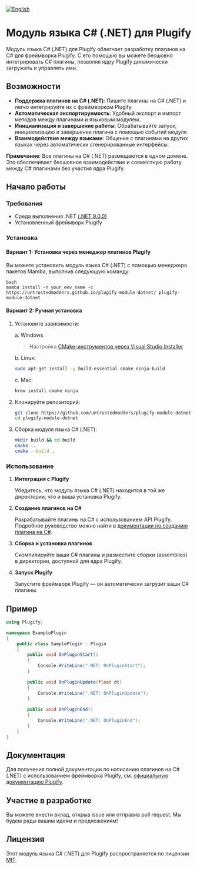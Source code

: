 [![English](https://img.shields.io/badge/English-%F0%9F%87%AC%F0%9F%87%A7-blue?style=for-the-badge)](README.md)

# Модуль языка C# (.NET) для Plugify

Модуль языка C# (.NET) для Plugify облегчает разработку плагинов на C# для фреймворка Plugify. С его помощью вы можете бесшовно интегрировать C# плагины, позволяя ядру Plugify динамически загружать и управлять ими.

## Возможности

- **Поддержка плагинов на C# (.NET)**: Пишите плагины на C# (.NET) и легко интегрируйте их с фреймворком Plugify.
- **Автоматическая экспортируемость**: Удобный экспорт и импорт методов между плагинами и языковым модулем.
- **Инициализация и завершение работы**: Обрабатывайте запуск, инициализацию и завершение плагина с помощью событий модуля.
- **Взаимодействие между языками**: Общение с плагинами на других языках через автоматически сгенерированные интерфейсы.

**Примечание**: Все плагины на C# (.NET) размещаются в одном домене. Это обеспечивает бесшовное взаимодействие и совместную работу между C# плагинами без участия ядра Plugify.

## Начало работы

### Требования

- Среда выполнения .NET [(.NET 9.0.0)](https://dotnet.microsoft.com/en-us/download/dotnet/9.0)  
- Установленный фреймворк Plugify

### Установка

#### Вариант 1: Установка через менеджер плагинов Plugify

Вы можете установить модуль языка C# (.NET) с помощью менеджера пакетов Mamba, выполнив следующую команду:

```
bash
mamba install -n your_env_name -c https://untrustedmodders.github.io/plugify-module-dotnet/ plugify-module-dotnet
```

#### Вариант 2: Ручная установка

1. Установите зависимости:

   a. Windows  
   > Настройка [CMake-инструментов через Visual Studio Installer](https://learn.microsoft.com/en-us/cpp/build/cmake-projects-in-visual-studio#installation)

   b. Linux:
   ```sh
   sudo apt-get install -y build-essential cmake ninja-build
   ```
   
   c. Mac:
   ```sh
   brew install cmake ninja
   ```

2. Клонируйте репозиторий:

   ```bash
   git clone https://github.com/untrustedmodders/plugify-module-dotnet.git --recursive
   cd plugify-module-dotnet
   ```

3. Сборка модуля языка C# (.NET):

   ```bash
   mkdir build && cd build
   cmake ..
   cmake --build .
   ```

### Использование

1. **Интеграция с Plugify**

   Убедитесь, что модуль языка C# (.NET) находится в той же директории, что и ваша установка Plugify.

2. **Создание плагинов на C#**

   Разрабатывайте плагины на C# с использованием API Plugify. Подробное руководство можно найти в [документации по созданию плагина на C#](https://untrustedmodders.github.io/languages/csharp/first-plugin).

3. **Сборка и установка плагинов**

   Скомпилируйте ваши C# плагины и разместите сборки (assemblies) в директории, доступной для ядра Plugify.

4. **Запуск Plugify**

   Запустите фреймворк Plugify — он автоматически загрузит ваши C# плагины.

## Пример

```csharp
using Plugify;

namespace ExamplePlugin
{
    public class SamplePlugin : Plugin
    {
        public void OnPluginStart()
        {
            Console.WriteLine(".NET: OnPluginStart");
        }
        
        public void OnPluginUpdate(float dt)
        {
            Console.WriteLine(".NET: OnPluginUpdate");
        }
    
        public void OnPluginEnd()
        {
            Console.WriteLine(".NET: OnPluginEnd");
        }
    }
}
```

## Документация

Для получения полной документации по написанию плагинов на C# (.NET) с использованием фреймворка Plugify, см. [официальную документацию Plugify](https://untrustedmodders.github.io).

## Участие в разработке

Вы можете внести вклад, открыв issue или отправив pull request. Мы будем рады вашим идеям и предложениям!

## Лицензия

Этот модуль языка C# (.NET) для Plugify распространяется по лицензии [MIT](LICENSE).